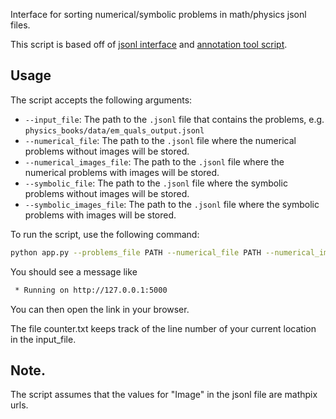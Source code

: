Interface for sorting numerical/symbolic problems in math/physics jsonl files.

This script is based off of [jsonl interface](https://github.com/TheDuckAI/DUCK-datasets/blob/main/jsonl_interface/README.md) and [annotation tool script](https://github.com/TheDuckAI/DUCK-datasets/tree/main/annotation_tool). 

## Usage
The script accepts the following arguments:
- `--input_file`: The path to the `.jsonl` file that contains the problems, e.g. `physics_books/data/em_quals_output.jsonl`
- `--numerical_file`: The path to the `.jsonl` file where the numerical problems without images will be stored. 
- `--numerical_images_file`: The path to the `.jsonl` file where the numerical problems with images will be stored. 
- `--symbolic_file`: The path to the `.jsonl` file where the symbolic problems without images will be stored. 
- `--symbolic_images_file`: The path to the `.jsonl` file where the symbolic problems with images will be stored. 


To run the script, use the following command:
```bash
python app.py --problems_file PATH --numerical_file PATH --numerical_images_file PATH --symbolic_file PATH --symbolic_images_file PATH 
```

You should see a message like
```bash
 * Running on http://127.0.0.1:5000
```
You can then open the link in your browser.

The file counter.txt keeps track of the line number of your current location in the input_file. 


## Note. 

The script assumes that the values for "Image" in the jsonl file are mathpix urls. 
